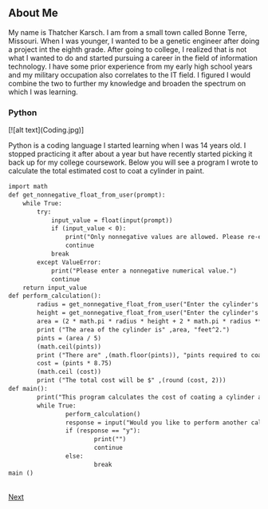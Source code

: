 <!DOCTYPE html>
<html>
<body>
    <h2>About Me</h2>
           <p> My name is Thatcher Karsch. I am from a small town called Bonne Terre, Missouri. When I was younger, I wanted to be a genetic engineer after doing a project int the eighth grade. After going to college, I realized that is not what I wanted to do and started pursuing a career in the field of information technology. I have some prior experience from my early high school years and my military occupation also correlates to the IT field. I figured I would combine the two to further my knowledge and broaden the spectrum on which I was learning. </p>

 
<h3>Python</h3>
    [![alt text](Coding.jpg)] 
            <p> Python is a coding language I started learning when I was 14 years old. I stopped practicing it after about a year but have recently started picking it back up for my college coursework. Below you will see a program I wrote to calculate the total estimated cost to coat a cylinder in paint. </p>

```markdown
import math
def get_nonnegative_float_from_user(prompt):
    while True:
        try:
            input_value = float(input(prompt))
            if (input_value < 0):
                print("Only nonnegative values are allowed. Please re-enter the value.")
                continue
            break
        except ValueError:
            print("Please enter a nonnegative numerical value.")
            continue
    return input_value
def perform_calculation():
        radius = get_nonnegative_float_from_user("Enter the cylinder's radius: ")
        height = get_nonnegative_float_from_user("Enter the cylinder's height: ")
        area = (2 * math.pi * radius * height + 2 * math.pi * radius **2)
        print ("The area of the cylinder is" ,area, "feet^2.")
        pints = (area / 5) 
        (math.ceil(pints)) 
        print ("There are" ,(math.floor(pints)), "pints required to coat the cylinder.") 
        cost = (pints * 8.75)
        (math.ceil (cost))
        print ("The total cost will be $" ,(round (cost, 2)))
def main():
        print("This program calculates the cost of coating a cylinder along with the area and the number of pints required.")
        while True:
                perform_calculation()
                response = input("Would you like to perform another calculation (y/n)? ")
                if (response == "y"):
                        print("")
                        continue
                else:
                        break
main ()
                
```
[Next](NationalGuard.md)
</body>
</html>
